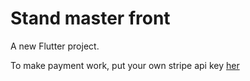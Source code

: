 # Stand master front

A new Flutter project.


To make payment work, put your own stripe api key [her](https://github.com/WalidBLS/standmasterflutter/blob/main/lib/services/stripe_service.dart#L7)
